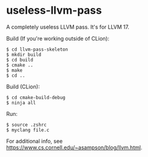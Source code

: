 # useless-llvm-pass

A completely useless LLVM pass.
It's for LLVM 17.

Build (If you're working outside of CLion):

    $ cd llvm-pass-skeleton
    $ mkdir build
    $ cd build
    $ cmake ..
    $ make
    $ cd ..

Build (CLion):

    $ cd cmake-build-debug
    $ ninja all

Run:

    $ source .zshrc
    $ myclang file.c

For additional info, see https://www.cs.cornell.edu/~asampson/blog/llvm.html.